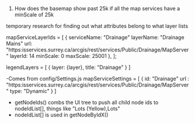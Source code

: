 1. How does the basemap show past 25k if all the map services have a minScale of 25k

temporary research for finding out what attributes belong to what layer lists

mapServiceLayerIds = [
    {
        serviceName: "Drainage"
        layerName: "Drainage Mains"
        url: "https:isservices.surrey.ca/arcgis/rest/services/Public/Drainage/MapServer"
        layerId: 14
        minScale: 0
        maxScale: 25001
    },
];

legendLayers = [
    {
        layer: {layer},
        title: "Drainage"
    }
]

-Comes from config/Settings.js
mapServiceSettings = [
    {
        id: "Drainage"
        url : "https:isservices.surrey.ca/arcgis/rest/services/Public/Drainage/MapServer"
        type: "Dynamic"
    }
]

- getNodeIds() combs the UI tree to push all child node ids to nodeIdList[], things like "Lots (Yellow),Lots"
- nodeIdList[] is used in getNodeByIdX()